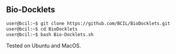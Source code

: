 ## Bio-Docklets

```bash 
user@bcil:~$ git clone https://github.com/BCIL/BioDocklets.git
user@bcil:~$ cd BioDocklets
user@bcil:~$ bash Bio-Docklets.sh
```

Tested on Ubuntu and MacOS.
